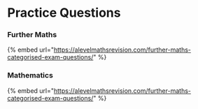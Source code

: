 # Practice Questions

### Further Maths

{% embed url="https://alevelmathsrevision.com/further-maths-categorised-exam-questions/" %}

### **Mathematics**

{% embed url="https://alevelmathsrevision.com/further-maths-categorised-exam-questions/" %}
